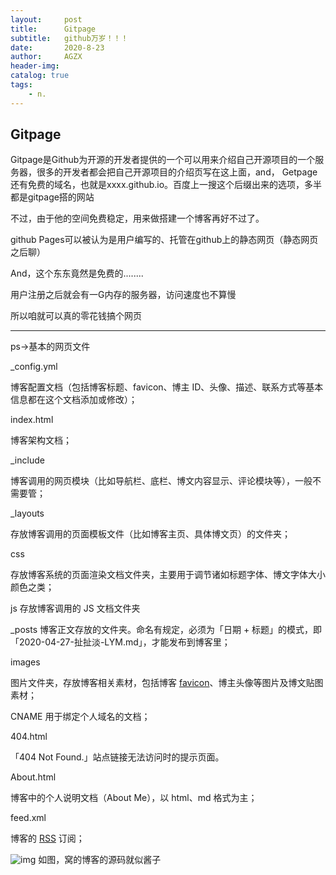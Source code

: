 ```yaml
---
layout:     post
title:      Gitpage
subtitle:   github万岁！！！
date:       2020-8-23
author:     AGZX
header-img: 
catalog: true
tags:
    - n.
---
```


## Gitpage

Gitpage是Github为开源的开发者提供的一个可以用来介绍自己开源项目的一个服务器，很多的开发者都会把自己开源项目的介绍页写在这上面，and， Getpage还有免费的域名，也就是xxxx.github.io。百度上一搜这个后缀出来的选项，多半都是gitpage搭的网站

不过，由于他的空间免费稳定，用来做搭建一个博客再好不过了。

github Pages可以被认为是用户编写的、托管在github上的静态网页（静态网页之后聊）

And，这个东东竟然是免费的........

用户注册之后就会有一G内存的服务器，访问速度也不算慢

所以咱就可以真的零花钱搞个网页

------

ps→基本的网页文件

_config.yml

博客配置文档（包括博客标题、favicon、博主 ID、头像、描述、联系方式等基本信息都在这个文档添加或修改）；

index.html 

博客架构文档；

_include 

博客调用的网页模块（比如导航栏、底栏、博文内容显示、评论模块等），一般不需要管；

_layouts 

存放博客调用的页面模板文件（比如博客主页、具体博文页）的文件夹；

css 

存放博客系统的页面渲染文档文件夹，主要用于调节诸如标题字体、博文字体大小颜色之类；

js 存放博客调用的 JS 文档文件夹

_posts 博客正文存放的文件夹。命名有规定，必须为「日期 + 标题」的模式，即「2020-04-27-扯扯淡-LYM.md」，才能发布到博客里；

images 

图片文件夹，存放博客相关素材，包括博客 [favicon](https://mp.weixin.qq.com/s?__biz=MzI4Nzc2MzA3OQ==&mid=2247484791&idx=2&sn=02d4442d04d5e3edd7c9d20669dbc8f5&scene=21#wechat_redirect)、博主头像等图片及博文贴图素材；

CNAME 用于绑定个人域名的文档；

404.html 

「404 Not Found.」站点链接无法访问时的提示页面。

About.html 

博客中的个人说明文档（About Me），以 html、md 格式为主；

feed.xml 

博客的 [RSS](https://mp.weixin.qq.com/s?__biz=MzI4Nzc2MzA3OQ==&mid=2247484473&idx=1&sn=0302c7d67960748324e4c6bd9db23999&scene=21#wechat_redirect) 订阅；

![img](https://mmbiz.qpic.cn/mmbiz_jpg/tMsLbdfwxoMmIvN7dBnmfaOjCAI1hDtRmSia08CjeGcd0zLhNSEGJbPU5x4JvgiaQthkianJg7U5QJkTP38ofSCgQ/640?wx_fmt=jpeg&tp=webp&wxfrom=5&wx_lazy=1&wx_co=1)
如图，窝的博客的源码就似酱子

